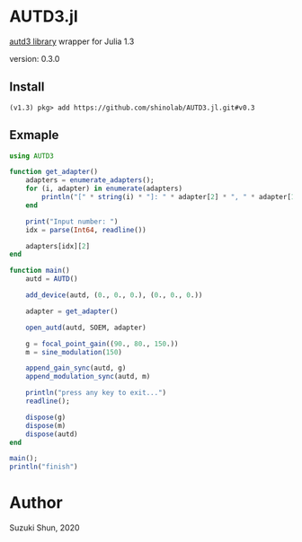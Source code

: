 # AUTD3.jl #

[autd3 library](https://github.com/shinolab/autd3-library-software) wrapper for Julia 1.3 

version: 0.3.0

## Install ##

```
(v1.3) pkg> add https://github.com/shinolab/AUTD3.jl.git#v0.3
```

## Exmaple

```julia
using AUTD3

function get_adapter()
    adapters = enumerate_adapters();
    for (i, adapter) in enumerate(adapters)
        println("[" * string(i) * "]: " * adapter[2] * ", " * adapter[1])
    end

    print("Input number: ")
    idx = parse(Int64, readline())

    adapters[idx][2]
end

function main()
    autd = AUTD()

    add_device(autd, (0., 0., 0.), (0., 0., 0.))

    adapter = get_adapter()

    open_autd(autd, SOEM, adapter)

    g = focal_point_gain((90., 80., 150.))
    m = sine_modulation(150)

    append_gain_sync(autd, g)
    append_modulation_sync(autd, m)

    println("press any key to exit...")
    readline();

    dispose(g)
    dispose(m)
    dispose(autd)
end

main();
println("finish")
```

# Author #

Suzuki Shun, 2020
